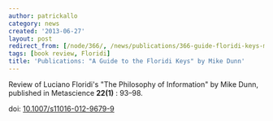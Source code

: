 ```yaml
---
author: patrickallo
category: news
created: '2013-06-27'
layout: post
redirect_from: [/node/366/, /news/publications/366-guide-floridi-keys-mike-dunn/]
tags: [book review, Floridi]
title: 'Publications: "A Guide to the Floridi Keys" by Mike Dunn'
---
```

Review of Luciano Floridi's "The Philosophy of Information" by Mike Dunn,
published in Metascience  **22(1)** : 93–98.

doi: [10.1007/s11016-012-9679-9](http://dx.doi.org/10.1007/s11016-012-9679-9)

